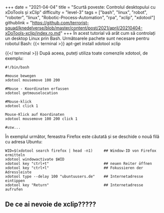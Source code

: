 +++
date = "2021-04-04"
title = "Scurtă poveste: Controlul desktopului cu xDoTools și xClip"
difficulty = "level-3"
tags = ["bash", "linux", "robot", "roboter", "linux", "Robotic-Process-Automation", "rpa", "xclip", "xdotool"]
githublink = "https://github.com/terrorist-squad/knedelverse/blob/master/content/post/2021/april/20210404-xDoTools-xclip/index.ro.md"
+++
În acest tutorial vă arăt cum să controlați un desktop Linux prin Bash. Următoarele pachete sunt necesare pentru robotul Bash:
{{< terminal >}}
apt-get install xdotool xclip

{{</ terminal >}}
După aceea, puteți utiliza toate comenzile xdotool, de exemplu:
```
#!/bin/bash

#mouse bewegen
xdotool mousemove 100 200 

#Mouse - Koordinaten erfassen
xdotool getmouselocation 

#Mouse-klick
xdotool click 1 

Mouse-Klick auf Koordinaten
xdotool mousemove 100 200 click 1 

#usw...

```
În exemplul următor, fereastra Firefox este căutată și se deschide o nouă filă cu adresa Ubuntu:
```
WID=$(xdotool search firefox | head -n1)     ## Window-ID von Firefox ermitteln
xdotool windowactivate $WID
xdotool key "ctrl+t"                         ## neuen Reiter öffnen
xdotool key "ctrl+l"                         ## Fokussieren der Adressleiste
xdotool type --delay 100 "ubuntuusers.de"    ## Internetadresse eintippen
xdotool key "Return"                         ## Internetadresse aufrufen 

```

## De ce ai nevoie de xclip?????
